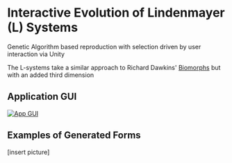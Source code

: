 Interactive Evolution of Lindenmayer (L) Systems
===============

Genetic Algorithm based reproduction with selection driven by user interaction via Unity

The L-systems take a similar approach to Richard Dawkins' [Biomorphs](http://www.emergentmind.com/biomorphs) but with an added third dimension 



## Application GUI

[![App GUI](https://img.youtube.com/vi/nqRQhmPGNSU/0.jpg)](https://www.youtube.com/watch?v=nqRQhmPGNSU)

## Examples of Generated Forms

[insert picture]

